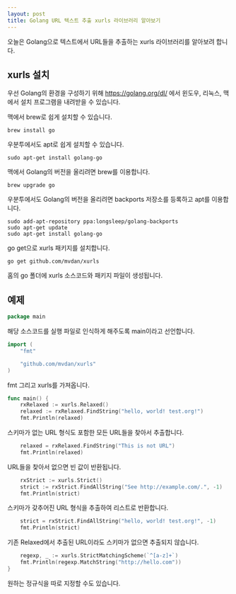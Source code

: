```yaml
---
layout: post
title: Golang URL 텍스트 추출 xurls 라이브러리 알아보기
---
```


오늘은 Golang으로 텍스트에서 URL들을 추출하는 xurls 라이브러리를 알아보려 합니다.

## xurls 설치

우선 Golang의 환경을 구성하기 위해 https://golang.org/dl/ 에서 윈도우, 리눅스, 맥에서 설치 프로그램을 내려받을 수 있습니다.

맥에서 brew로 쉽게 설치할 수 있습니다.

```
brew install go
```

우분투에서도 apt로 쉽게 설치할 수 있습니다.

```
sudo apt-get install golang-go
```

맥에서 Golang의 버전을 올리려면 brew를 이용합니다.

```
brew upgrade go
```

우분투에서도 Golang의 버전을 올리려면 backports 저장소를 등록하고 apt를 이용합니다.

```
sudo add-apt-repository ppa:longsleep/golang-backports
sudo apt-get update
sudo apt-get install golang-go
```

go get으로 xurls 패키지를 설치합니다.

```
go get github.com/mvdan/xurls
```

홈의 go 폴더에 xurls 소스코드와 패키지 파일이 생성됩니다.

## 예제

```go
package main
```

해당 소스코드를 실행 파일로 인식하게 해주도록 main이라고 선언합니다.

```go
import (
	"fmt"

	"github.com/mvdan/xurls"
)
```

fmt 그리고 xurls를 가져옵니다.

```go
func main() {
	rxRelaxed := xurls.Relaxed()
	relaxed := rxRelaxed.FindString("hello, world! test.org!")
	fmt.Println(relaxed)
```

스키마가 없는 URL 형식도 포함한 모든 URL들을 찾아서 추출합니다.

```go
	relaxed = rxRelaxed.FindString("This is not URL")
	fmt.Println(relaxed)
```

URL들을 찾아서 없으면 빈 값이 반환됩니다.

```go
	rxStrict := xurls.Strict()
	strict := rxStrict.FindAllString("See http://example.com/.", -1)
	fmt.Println(strict)
```

스키마가 갖추어진 URL 형식을 추출하여 리스트로 반환합니다.

```go
	strict = rxStrict.FindAllString("hello, world! test.org!", -1)
	fmt.Println(strict)
```

기존 Relaxed에서 추출된 URL이라도 스키마가 없으면 추출되지 않습니다.

```go
	regexp, _ := xurls.StrictMatchingScheme(`^[a-z]+`)
	fmt.Println(regexp.MatchString("http://hello.com"))
}
```

원하는 정규식을 따로 지정할 수도 있습니다.